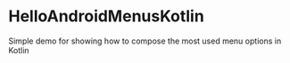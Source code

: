 # HelloAndroidMenusKotlin
Simple demo for showing how to compose the most used menu options in Kotlin
